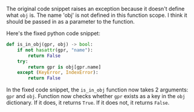 The original code snippet raises an exception because it doesn't define what `obj` is. The name 'obj' is not defined in this function scope. I think it should be passed in as a parameter to the function.

Here's the fixed python code snippet:

```python
def is_in_obj(gpr, obj) -> bool:
    if not hasattr(gpr, "name"):
        return False
    try:
        return gpr is obj[gpr.name]
    except (KeyError, IndexError):
        return False
```

In the fixed code snippet, the `is_in_obj` function now takes 2 arguments: `gpr` and `obj`. Function now checks whether `gpr` exists as a key in the `obj` dictionary. If it does, it returns `True`. If it does not, it returns `False`.